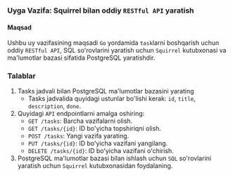 ### Uyga Vazifa: Squirrel bilan oddiy `RESTful API` yaratish

#### Maqsad
Ushbu uy vazifasining maqsadi `Go` yordamida `task`larni boshqarish uchun oddiy `RESTful API`, SQL so'rovlarini yaratish uchun `Squirrel` kutubxonasi va ma'lumotlar bazasi sifatida PostgreSQL yaratishdir. 

### Talablar
1. Tasks jadvali bilan PostgreSQL ma'lumotlar bazasini yarating
    - Tasks jadvalida quyidagi ustunlar bo'lishi kerak: `id`, `title`, `description`, `done`.
2. Quyidagi `API` endpointlarni amalga oshiring:
    - `GET /tasks`: Barcha vazifalarni olish.
    - `GET /tasks/{id}`: ID bo'yicha topshiriqni olish.
    - `POST /tasks`: Yangi vazifa yarating.
    - `PUT /tasks/{id}`: ID boʻyicha vazifani yangilang.
    - `DELETE /tasks/{id}`: ID boʻyicha vazifani oʻchirish.
3. PostgreSQL ma'lumotlar bazasi bilan ishlash uchun `SQL` so'rovlarini yaratish uchun `Squirrel` kutubxonasidan foydalaning.


   


